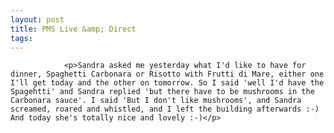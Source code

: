 ```yaml
---
layout: post
title: PMS Live &amp; Direct
tags:
---
```



                <p>Sandra asked me yesterday what I'd like to have for dinner, Spaghetti Carbonara or Risotto with Frutti di Mare, either one I'll get today and the other on tomorrow. So I said 'well I'd have the Spagehtti' and Sandra replied 'but there have to be mushrooms in the Carbonara sauce'. I said 'But I don't like mushrooms', and Sandra screamed, roared and whistled, and I left the building afterwards :-) And today she's totally nice and lovely :-)</p>
